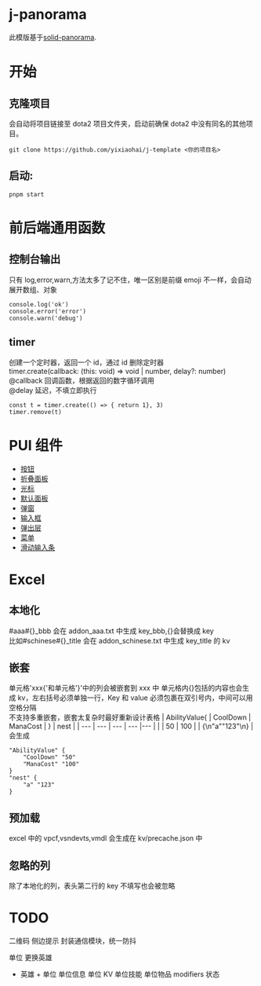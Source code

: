 # j-panorama

此模版基于[solid-panorama](https://github.com/RobinCodeX/solid-panorama).

# 开始

## 克隆项目

会自动将项目链接至 dota2 项目文件夹，启动前确保 dota2 中没有同名的其他项目。

```
git clone https://github.com/yixiaohai/j-template <你的项目名>
```

## 启动:

```
pnpm start
```

# 前后端通用函数

## 控制台输出

只有 log,error,warn,方法太多了记不住，唯一区别是前缀 emoji 不一样，会自动展开数组、对象

```
console.log('ok')
console.error('error')
console.warn('debug')
```

## timer

创建一个定时器，返回一个 id，通过 id 删除定时器  
timer.create(callback: (this: void) => void | number, delay?: number)  
@callback 回调函数，根据返回的数字循环调用  
@delay 延迟，不填立即执行

```
const t = timer.create(() => { return 1}, 3)
timer.remove(t)
```

# PUI 组件

-   [按钮](src/panorama/components/button/index.md)
-   [折叠面板](src/panorama/components/collapse/index.md)
-   [光标](src/panorama/components/cursor/index.md)
-   [默认面板](src/panorama/components/default_ui/index.md)
-   [弹窗](src/panorama/components/dialog/index.md)
-   [输入框](src/panorama/components/input/index.md)
-   [弹出层](src/panorama/components/layer/index.md)
-   [菜单](src/panorama/components/menu/index.md)
-   [滑动输入条](src/panorama/components/slider/index.md)

# Excel

## 本地化

\#aaa\#{}\_bbb 会在 addon_aaa.txt 中生成 key_bbb,{}会替换成 key  
比如\#schinese\#{}\_title 会在 addon_schinese.txt 中生成 key_title 的 kv

## 嵌套

单元格'xxx{'和单元格'}'中的列会被嵌套到 xxx 中
单元格内{}包括的内容也会生成 kv，左右括号必须单独一行，Key 和 value 必须包裹在双引号内，中间可以用空格分隔  
不支持多重嵌套，嵌套太复杂时最好重新设计表格
| AbilityValue{ | CoolDown | ManaCost | } | nest |
| --- | --- | --- | --- |--- |
| | 50 | 100 | | {\n"a""123"\n} |
会生成

```
"AbilityValue" {
    "CoolDown" "50"
    "ManaCost" "100"
}
"nest" {
    "a" "123"
}
```

## 预加载

excel 中的 vpcf,vsndevts,vmdl 会生成在 kv/precache.json 中

## 忽略的列

除了本地化的列，表头第二行的 key 不填写也会被忽略

# TODO

二维码
侧边提示
封装通信模块，统一防抖

单位
更换英雄

-   英雄 + 单位
    单位信息 单位 KV
    单位技能 单位物品
    modifiers 状态
